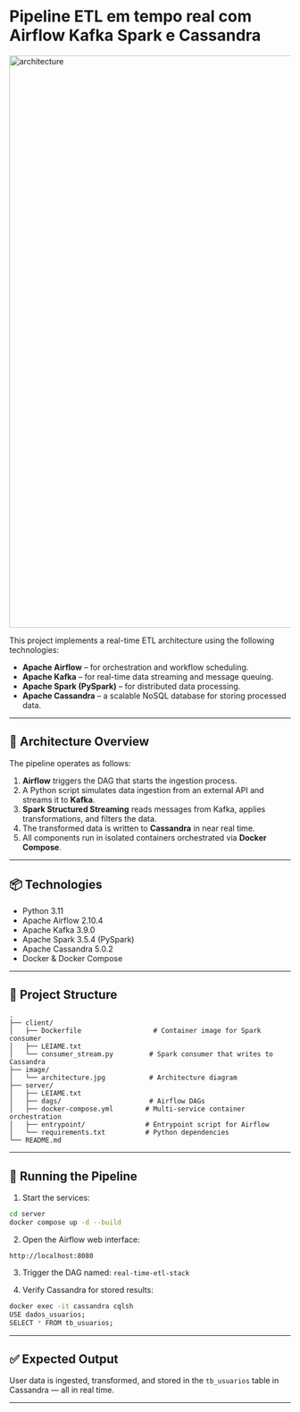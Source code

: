 # Pipeline ETL em tempo real com Airflow Kafka Spark e Cassandra

<img width="1536" height="1024" alt="architecture" src="https://github.com/user-attachments/assets/c347f5bc-7e26-40f3-a448-264ef26c1f61" />

This project implements a real-time ETL architecture using the following technologies:

* **Apache Airflow** – for orchestration and workflow scheduling.
* **Apache Kafka** – for real-time data streaming and message queuing.
* **Apache Spark (PySpark)** – for distributed data processing.
* **Apache Cassandra** – a scalable NoSQL database for storing processed data.

---

## 🚀 Architecture Overview

The pipeline operates as follows:

1. **Airflow** triggers the DAG that starts the ingestion process.
2. A Python script simulates data ingestion from an external API and streams it to **Kafka**.
3. **Spark Structured Streaming** reads messages from Kafka, applies transformations, and filters the data.
4. The transformed data is written to **Cassandra** in near real time.
5. All components run in isolated containers orchestrated via **Docker Compose**.

---

## 📦 Technologies

* Python 3.11
* Apache Airflow 2.10.4
* Apache Kafka 3.9.0
* Apache Spark 3.5.4 (PySpark)
* Apache Cassandra 5.0.2
* Docker & Docker Compose

---

## 📁 Project Structure

```
.
├── client/
│   ├── Dockerfile                  # Container image for Spark consumer
│   ├── LEIAME.txt
│   └── consumer_stream.py         # Spark consumer that writes to Cassandra
├── image/
│   └── architecture.jpg           # Architecture diagram
├── server/
│   ├── LEIAME.txt
│   ├── dags/                      # Airflow DAGs
│   ├── docker-compose.yml        # Multi-service container orchestration
│   ├── entrypoint/               # Entrypoint script for Airflow
│   └── requirements.txt          # Python dependencies
└── README.md
```

---

## 🧪 Running the Pipeline

1. Start the services:

```bash
cd server
docker compose up -d --build
```

2. Open the Airflow web interface:

```
http://localhost:8080
```

3. Trigger the DAG named: `real-time-etl-stack`

4. Verify Cassandra for stored results:

```bash
docker exec -it cassandra cqlsh
USE dados_usuarios;
SELECT * FROM tb_usuarios;
```

---

## ✅ Expected Output

User data is ingested, transformed, and stored in the `tb_usuarios` table in Cassandra — all in real time.

---
